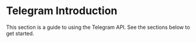 # Telegram Introduction

This section is a guide to using the Telegram API. See the sections below to get started.

